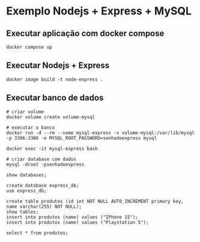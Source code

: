 # Exemplo Nodejs + Express + MySQL

## Executar aplicação com docker compose

```shell
docker compose up
```

## Executar Nodejs + Express

```shell
docker image build -t node-express .
```

## Executar banco de dados

```shell
# criar volume
docker volume create volume-mysql

# executar o banco
docker run -d --rm --name mysql-express -v volume-mysql:/var/lib/mysql -p 3306:3306 -e MYSQL_ROOT_PASSWORD=senhadoexpress mysql

docker exec -it mysql-express bash

# criar database com dados
mysql -droot -psenhadoexpress

show databases;

create database express_db;
use express_db;

create table produtos (id int NOT NULL AUTO_INCREMENT primary key, name varchar(255) NOT NULL);
show tables;
insert into produtos (name) values ("IPhone 15");
insert into produtos (name) values ("Playstation 5");

select * from produtos;
```
